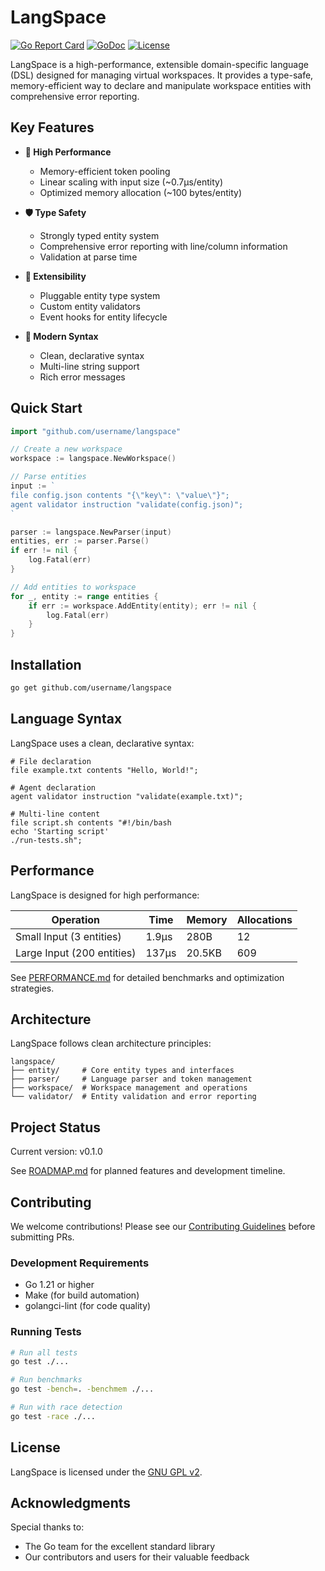 # LangSpace

[![Go Report Card](https://goreportcard.com/badge/github.com/shellkjell/langspace)](https://goreportcard.com/report/github.com/shellkjell/langspace)
[![GoDoc](https://godoc.org/github.com/shellkjell/langspace?status.svg)](https://godoc.org/github.com/shellkjell/langspace)
[![License](https://img.shields.io/badge/License-GPL%20v2-blue.svg)](LICENSE.md)

LangSpace is a high-performance, extensible domain-specific language (DSL) designed for managing virtual workspaces. It provides a type-safe, memory-efficient way to declare and manipulate workspace entities with comprehensive error reporting.

## Key Features

- **🚀 High Performance**
  - Memory-efficient token pooling
  - Linear scaling with input size (~0.7μs/entity)
  - Optimized memory allocation (~100 bytes/entity)

- **🛡️ Type Safety**
  - Strongly typed entity system
  - Comprehensive error reporting with line/column information
  - Validation at parse time

- **🔌 Extensibility**
  - Pluggable entity type system
  - Custom entity validators
  - Event hooks for entity lifecycle

- **📝 Modern Syntax**
  - Clean, declarative syntax
  - Multi-line string support
  - Rich error messages

## Quick Start

```go
import "github.com/username/langspace"

// Create a new workspace
workspace := langspace.NewWorkspace()

// Parse entities
input := `
file config.json contents "{\"key\": \"value\"}";
agent validator instruction "validate(config.json)";
`

parser := langspace.NewParser(input)
entities, err := parser.Parse()
if err != nil {
    log.Fatal(err)
}

// Add entities to workspace
for _, entity := range entities {
    if err := workspace.AddEntity(entity); err != nil {
        log.Fatal(err)
    }
}
```

## Installation

```bash
go get github.com/username/langspace
```

## Language Syntax

LangSpace uses a clean, declarative syntax:

```langspace
# File declaration
file example.txt contents "Hello, World!";

# Agent declaration
agent validator instruction "validate(example.txt)";

# Multi-line content
file script.sh contents "#!/bin/bash
echo 'Starting script'
./run-tests.sh";
```

## Performance

LangSpace is designed for high performance:

| Operation | Time | Memory | Allocations |
|-----------|------|---------|------------|
| Small Input (3 entities) | 1.9μs | 280B | 12 |
| Large Input (200 entities) | 137μs | 20.5KB | 609 |

See [PERFORMANCE.md](PERFORMANCE.md) for detailed benchmarks and optimization strategies.

## Architecture

LangSpace follows clean architecture principles:

```
langspace/
├── entity/     # Core entity types and interfaces
├── parser/     # Language parser and token management
├── workspace/  # Workspace management and operations
└── validator/  # Entity validation and error reporting
```

## Project Status

Current version: v0.1.0

See [ROADMAP.md](ROADMAP.md) for planned features and development timeline.

## Contributing

We welcome contributions! Please see our [Contributing Guidelines](CONTRIBUTING.md) before submitting PRs.

### Development Requirements

- Go 1.21 or higher
- Make (for build automation)
- golangci-lint (for code quality)

### Running Tests

```bash
# Run all tests
go test ./...

# Run benchmarks
go test -bench=. -benchmem ./...

# Run with race detection
go test -race ./...
```

## License

LangSpace is licensed under the [GNU GPL v2](LICENSE.md).

## Acknowledgments

Special thanks to:
- The Go team for the excellent standard library
- Our contributors and users for their valuable feedback